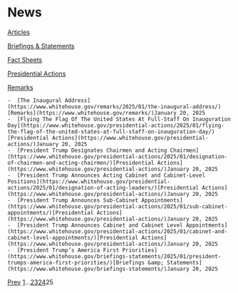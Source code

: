 # 					News				

[Articles](/articles/)

[Briefings &amp; Statements](/briefings-statements/)

[Fact Sheets](/fact-sheets/)

[Presidential Actions](/presidential-actions/)

[Remarks](/remarks/)

    -  [The Inaugural Address](https://www.whitehouse.gov/remarks/2025/01/the-inaugural-address/)[Remarks](https://www.whitehouse.gov/remarks/)January 20, 2025 
    -  [Flying The Flag Of The United States At Full-Staff On Inauguration Day](https://www.whitehouse.gov/presidential-actions/2025/01/flying-the-flag-of-the-united-states-at-full-staff-on-inauguration-day/)[Presidential Actions](https://www.whitehouse.gov/presidential-actions/)January 20, 2025 
    -  [President Trump Designates Chairmen and Acting Chairmen](https://www.whitehouse.gov/presidential-actions/2025/01/designation-of-chairmen-and-acting-chairmen/)[Presidential Actions](https://www.whitehouse.gov/presidential-actions/)January 20, 2025 
    -  [President Trump Announces Acting Cabinet and Cabinet-Level Positions](https://www.whitehouse.gov/presidential-actions/2025/01/designation-of-acting-leaders/)[Presidential Actions](https://www.whitehouse.gov/presidential-actions/)January 20, 2025 
    -  [President Trump Announces Sub-Cabinet Appointments](https://www.whitehouse.gov/presidential-actions/2025/01/sub-cabinet-appointments/)[Presidential Actions](https://www.whitehouse.gov/presidential-actions/)January 20, 2025 
    -  [President Trump Announces Cabinet and Cabinet Level Appointments](https://www.whitehouse.gov/presidential-actions/2025/01/cabinet-and-cabinet-level-appointments/)[Presidential Actions](https://www.whitehouse.gov/presidential-actions/)January 20, 2025 
    -  [President Trump’s America First Priorities](https://www.whitehouse.gov/briefings-statements/2025/01/president-trumps-america-first-priorities/)[Briefings &amp; Statements](https://www.whitehouse.gov/briefings-statements/)January 20, 2025 

[Prev](https://www.whitehouse.gov/news/page/24/)
[1](https://www.whitehouse.gov/news/)…[23](https://www.whitehouse.gov/news/page/23/)[24](https://www.whitehouse.gov/news/page/24/)25
